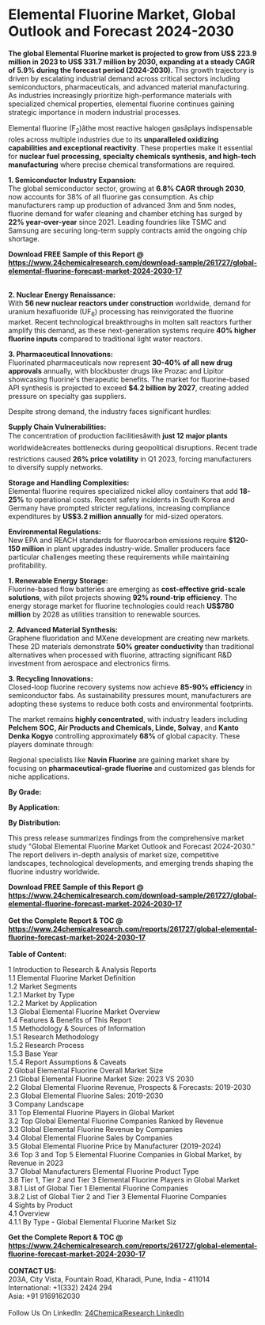 <h1>Elemental Fluorine Market, Global Outlook and Forecast 2024-2030</h1><p><strong>The global Elemental Fluorine market is projected to grow from US$ 223.9 million in 2023 to US$ 331.7 million by 2030, expanding at a steady CAGR of 5.9% during the forecast period (2024-2030).</strong> This growth trajectory is driven by escalating industrial demand across critical sectors including semiconductors, pharmaceuticals, and advanced material manufacturing. As industries increasingly prioritize high-performance materials with specialized chemical properties, elemental fluorine continues gaining strategic importance in modern industrial processes.</p><p>Elemental fluorine (F<sub>2</sub>)âthe most reactive halogen gasâplays indispensable roles across multiple industries due to its <strong>unparalleled oxidizing capabilities and exceptional reactivity</strong>. These properties make it essential for <strong>nuclear fuel processing, specialty chemicals synthesis, and high-tech manufacturing</strong> where precise chemical transformations are required.</p><p><strong>1. Semiconductor Industry Expansion:<br></strong>
The global semiconductor sector, growing at <strong>6.8% CAGR through 2030</strong>, now accounts for 38% of all fluorine gas consumption. As chip manufacturers ramp up production of advanced 3nm and 5nm nodes, fluorine demand for wafer cleaning and chamber etching has surged by <strong>22% year-over-year</strong> since 2021. Leading foundries like TSMC and Samsung are securing long-term supply contracts amid the ongoing chip shortage.</p><div><b>Download FREE Sample of this Report @ 
            <a href="https://www.24chemicalresearch.com/download-sample/261727/global-elemental-fluorine-forecast-market-2024-2030-17">
            https://www.24chemicalresearch.com/download-sample/261727/global-elemental-fluorine-forecast-market-2024-2030-17</a></b></div><br><p><strong>2. Nuclear Energy Renaissance:<br></strong>
With <strong>56 new nuclear reactors under construction</strong> worldwide, demand for uranium hexafluoride (UF<sub>6</sub>) processing has reinvigorated the fluorine market. Recent technological breakthroughs in molten salt reactors further amplify this demand, as these next-generation systems require <strong>40% higher fluorine inputs</strong> compared to traditional light water reactors.</p><p><strong>3. Pharmaceutical Innovations:<br></strong>
Fluorinated pharmaceuticals now represent <strong>30-40% of all new drug approvals</strong> annually, with blockbuster drugs like Prozac and Lipitor showcasing fluorine's therapeutic benefits. The market for fluorine-based API synthesis is projected to exceed <strong>$4.2 billion by 2027</strong>, creating added pressure on specialty gas suppliers.</p><p>Despite strong demand, the industry faces significant hurdles:</p><p><strong>Supply Chain Vulnerabilities:<br></strong>
The concentration of production facilitiesâwith <strong>just 12 major plants</strong> worldwideâcreates bottlenecks during geopolitical disruptions. Recent trade restrictions caused <strong>26% price volatility</strong> in Q1 2023, forcing manufacturers to diversify supply networks.</p><p><strong>Storage and Handling Complexities:<br></strong>
Elemental fluorine requires specialized nickel alloy containers that add <strong>18-25%</strong> to operational costs. Recent safety incidents in South Korea and Germany have prompted stricter regulations, increasing compliance expenditures by <strong>US$3.2 million annually</strong> for mid-sized operators.</p><p><strong>Environmental Regulations:<br></strong>
New EPA and REACH standards for fluorocarbon emissions require <strong>$120-150 million</strong> in plant upgrades industry-wide. Smaller producers face particular challenges meeting these requirements while maintaining profitability.</p><p><strong>1. Renewable Energy Storage:<br></strong>
Fluorine-based flow batteries are emerging as <strong>cost-effective grid-scale solutions</strong>, with pilot projects showing <strong>92% round-trip efficiency</strong>. The energy storage market for fluorine technologies could reach <strong>US$780 million</strong> by 2028 as utilities transition to renewable sources.</p><p><strong>2. Advanced Material Synthesis:<br></strong>
Graphene fluoridation and MXene development are creating new markets. These 2D materials demonstrate <strong>50% greater conductivity</strong> than traditional alternatives when processed with fluorine, attracting significant R&amp;D investment from aerospace and electronics firms.</p><p><strong>3. Recycling Innovations:<br></strong>
Closed-loop fluorine recovery systems now achieve <strong>85-90% efficiency</strong> in semiconductor fabs. As sustainability pressures mount, manufacturers are adopting these systems to reduce both costs and environmental footprints.</p><p>The market remains <strong>highly concentrated</strong>, with industry leaders including <strong>Pelchem SOC, Air Products and Chemicals, Linde, Solvay</strong>, and <strong>Kanto Denka Kogyo</strong> controlling approximately <strong>68%</strong> of global capacity. These players dominate through:</p><p>Regional specialists like <strong>Navin Fluorine</strong> are gaining market share by focusing on <strong>pharmaceutical-grade fluorine</strong> and customized gas blends for niche applications.</p><p><strong>By Grade:</strong></p><p><strong>By Application:</strong></p><p><strong>By Distribution:</strong></p><p>This press release summarizes findings from the comprehensive market study "Global Elemental Fluorine Market Outlook and Forecast 2024-2030." The report delivers in-depth analysis of market size, competitive landscapes, technological developments, and emerging trends shaping the fluorine industry worldwide.</p><div><b>Download FREE Sample of this Report @ 
            <a href="https://www.24chemicalresearch.com/download-sample/261727/global-elemental-fluorine-forecast-market-2024-2030-17">
            https://www.24chemicalresearch.com/download-sample/261727/global-elemental-fluorine-forecast-market-2024-2030-17</a></b></div><br><div><b>Get the Complete Report & TOC @ 
            <a href="https://www.24chemicalresearch.com/reports/261727/global-elemental-fluorine-forecast-market-2024-2030-17">
            https://www.24chemicalresearch.com/reports/261727/global-elemental-fluorine-forecast-market-2024-2030-17</a></b></div><br>
            <b>Table of Content:</b><p>1 Introduction to Research & Analysis Reports<br />
    1.1 Elemental Fluorine Market Definition<br />
    1.2 Market Segments<br />
        1.2.1 Market by Type<br />
        1.2.2 Market by Application<br />
    1.3 Global Elemental Fluorine Market Overview<br />
    1.4 Features & Benefits of This Report<br />
    1.5 Methodology & Sources of Information<br />
        1.5.1 Research Methodology<br />
        1.5.2 Research Process<br />
        1.5.3 Base Year<br />
        1.5.4 Report Assumptions & Caveats<br />
2 Global Elemental Fluorine Overall Market Size<br />
    2.1 Global Elemental Fluorine Market Size: 2023 VS 2030<br />
    2.2 Global Elemental Fluorine Revenue, Prospects & Forecasts: 2019-2030<br />
    2.3 Global Elemental Fluorine Sales: 2019-2030<br />
3 Company Landscape<br />
    3.1 Top Elemental Fluorine Players in Global Market<br />
    3.2 Top Global Elemental Fluorine Companies Ranked by Revenue<br />
    3.3 Global Elemental Fluorine Revenue by Companies<br />
    3.4 Global Elemental Fluorine Sales by Companies<br />
    3.5 Global Elemental Fluorine Price by Manufacturer (2019-2024)<br />
    3.6 Top 3 and Top 5 Elemental Fluorine Companies in Global Market, by Revenue in 2023<br />
    3.7 Global Manufacturers Elemental Fluorine Product Type<br />
    3.8 Tier 1, Tier 2 and Tier 3 Elemental Fluorine Players in Global Market<br />
        3.8.1 List of Global Tier 1 Elemental Fluorine Companies<br />
        3.8.2 List of Global Tier 2 and Tier 3 Elemental Fluorine Companies<br />
4 Sights by Product<br />
    4.1 Overview<br />
        4.1.1 By Type - Global Elemental Fluorine Market Siz</p><div><b>Get the Complete Report & TOC @ 
            <a href="https://www.24chemicalresearch.com/reports/261727/global-elemental-fluorine-forecast-market-2024-2030-17">
            https://www.24chemicalresearch.com/reports/261727/global-elemental-fluorine-forecast-market-2024-2030-17</a></b></div><br><b>CONTACT US:</b><br>
            203A, City Vista, Fountain Road, Kharadi, Pune, India - 411014<br>
            International: +1(332) 2424 294<br>
            Asia: +91 9169162030 <br><br>
            Follow Us On LinkedIn: <a href="https://www.linkedin.com/company/24chemicalresearch/">24ChemicalResearch LinkedIn</a>